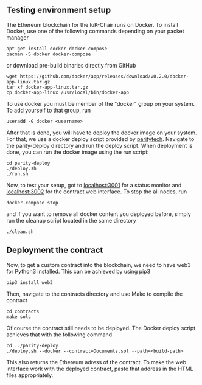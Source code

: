 ## Testing environment setup

The Ethereum blockchain for the IuK-Chair runs on Docker. To install Docker, use one of the following commands depending on your packet manager

    apt-get install docker docker-compose
    pacman -S docker docker-compose

or download pre-build binaries directly from GitHub

    wget https://github.com/docker/app/releases/download/v0.2.0/docker-app-linux.tar.gz
    tar xf docker-app-linux.tar.gz
    cp docker-app-linux /usr/local/bin/docker-app

To use docker you must be member of the "docker" group on your system. To add yourself to that group, run

    useradd -G docker <username>

After that is done, you will have to deploy the docker image on your system. For that, we use a docker deploy script provided by [paritytech](https://github.com/paritytech/parity-deploy). Navigate to the parity-deploy directory and run the deploy script. When deployment is done, you can run the docker image using the run script:

    cd parity-deploy
    ./deploy.sh
    ./run.sh

Now, to test your setup, got to [localhost:3001](localhost:3001) for a status monitor and [localhost:3002](localhost:3002) for the contract web interface. To stop the all nodes, run

    docker-compose stop

and if you want to remove all docker content you deployed before, simply run the cleanup script located in the same directory

    ./clean.sh

## Deployment the contract

Now, to get a custom contract into the blockchain, we need to have web3 for Python3 installed. This can be achieved by using pip3

    pip3 install web3

Then, navigate to the contracts directory and use Make to compile the contract

    cd contracts
    make solc

Of course the contract still needs to be deployed. The Docker deploy script achieves that with the following command

    cd ../parity-deploy
    ./deploy.sh --docker --contract=Documents.sol --path=<build-path>

This also returns the Ethereum adress of the contract. To make the web interface work with the deployed contract, paste that address in the HTML files appropriately.
